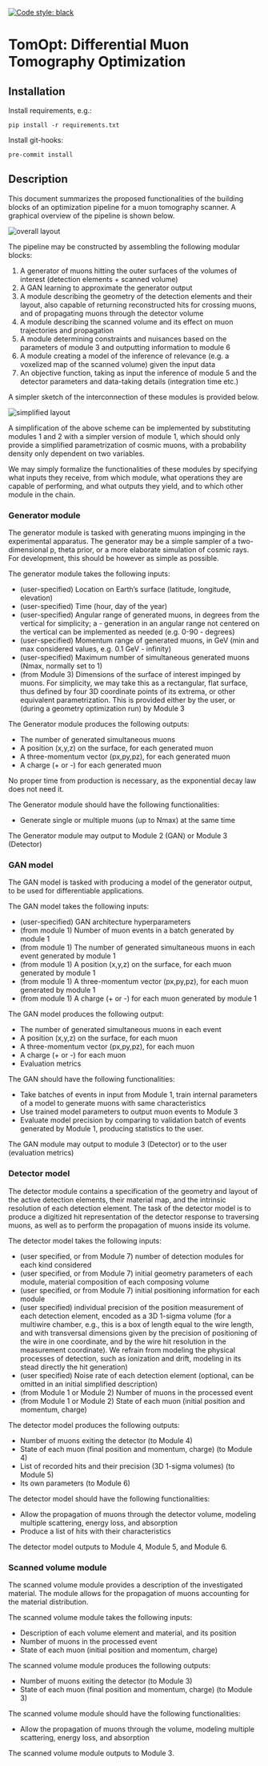 [![Code style: black](https://img.shields.io/badge/code%20style-black-000000.svg)](https://github.com/psf/black)

# TomOpt: Differential Muon Tomography Optimization

## Installation

Install requirements, e.g.:

```
pip install -r requirements.txt
```

Install git-hooks:

```
pre-commit install
```

## Description

This document summarizes the proposed functionalities of the building blocks of an optimization pipeline for a muon tomography scanner. A graphical overview of the pipeline is shown below.

![overall layout](docs/source/_static/imgs/layout.png)

The pipeline may be constructed by assembling the following modular blocks:

1. A generator of muons hitting the outer surfaces of the volumes of interest (detection elements + scanned volume)
1. A GAN learning to approximate the generator output
1. A module describing the geometry of the detection elements and their layout, also capable of returning reconstructed hits for crossing muons, and of propagating muons through the detector volume
1. A module describing the scanned volume and its effect on muon trajectories and propagation
1. A module determining constraints and nuisances based on the parameters of module 3 and outputting information to module 6
1. A module creating a model of the inference of relevance (e.g. a voxelized map of the scanned volume) given the input data
1. An objective function, taking as input the inference of module 5 and the detector parameters and data-taking details (integration time etc.)


A simpler sketch of the interconnection of these modules is provided below.

![simplified layout](docs/source/_static/imgs/modules.png)

A simplification of the above scheme can be implemented by substituting modules 1 and 2 with a simpler version of module 1, which should only provide a simplified parametrization of cosmic muons, with a probability density only dependent on two variables. 

We may simply formalize the functionalities of these modules by specifying what inputs they receive, from which module, what operations they are capable of performing, and what outputs they yield, and to which other module in the chain.

### Generator module

The generator module is tasked with generating muons impinging in the experimental apparatus. The generator may be a simple sampler of a two-dimensional p, theta prior, or a more elaborate simulation of cosmic rays. For development, this should be however as simple as possible.

The generator module takes the following inputs:

- (user-specified) Location on Earth’s surface (latitude, longitude, elevation)
- (user-specified) Time (hour, day of the year)
- (user-specified) Angular range of generated muons, in degrees from the vertical for simplicity; a - generation in an angular range not centered on the vertical can be implemented as needed (e.g. 0-90 - degrees)
- (user-specified) Momentum range of generated muons, in GeV (min and max considered values, e.g. 0.1 GeV - infinity)
- (user-specified) Maximum number of simultaneous generated muons (Nmax, normally set to 1)
- (from Module 3) Dimensions of the surface of interest impinged by muons. For simplicity, we may take this as a rectangular, flat surface, thus defined by four 3D coordinate points of its extrema, or other equivalent parametrization. This is provided either by the user, or (during a geometry optimization run) by Module 3

The Generator module produces the following outputs:

- The number of generated simultaneous muons
- A position (x,y,z) on the surface, for each generated muon
- A three-momentum vector (px,py,pz), for each generated muon
- A charge (+ or -) for each generated muon

No proper time from production is necessary, as the exponential decay law does not need it.

The Generator module should have the following functionalities:

- Generate single or multiple muons (up to Nmax) at the same time

The Generator module may output to Module 2 (GAN) or Module 3 (Detector)

### GAN model

The GAN model is tasked with producing a model of the generator output, to be used for differentiable applications. 

The GAN model  takes the following inputs:

- (user-specified) GAN architecture hyperparameters
- (from module 1) Number of muon events in a batch generated by module 1
- (from module 1) The number of generated simultaneous muons in each event generated by module 1
- (from module 1) A position (x,y,z) on the surface, for each muon generated by module 1 
- (from module 1) A three-momentum vector (px,py,pz), for each muon generated by module 1
- (from module 1) A charge (+ or -) for each muon generated by module 1

The GAN model produces the following output:

- The number of generated simultaneous muons in each event 
- A position (x,y,z) on the surface, for each muon 
- A three-momentum vector (px,py,pz), for each muon 
- A charge (+ or -) for each muon 
- Evaluation metrics 

The GAN should have the following functionalities:

- Take batches of events in input from Module 1, train internal parameters of a model to generate muons with same characteristics
- Use trained model parameters to output muon events to Module 3
- Evaluate model precision by comparing to validation batch of events generated by Module 1, producing statistics to the user.

The GAN module may output to module 3 (Detector) or to the user (evaluation metrics) 

### Detector model

The detector module contains a specification of the geometry and layout of the active detection elements, their material map, and the intrinsic resolution of each detection element. The task of the detector model is to produce a digitized hit representation of the detector response to traversing muons, as well as to perform the propagation of muons inside its volume.

The detector model takes the following inputs:

- (user specified, or from Module 7) number of detection modules for each kind considered 
- (user specified, or from Module 7) initial geometry parameters of each module, material composition of each composing volume
- (user specified, or from Module 7) initial positioning information for each module
- (user specified) individual precision of the position measurement of each detection element, encoded as a 3D 1-sigma volume (for a multiwire chamber, e.g., this is a box of length equal to the wire length, and with transversal dimensions given by the precision of positioning of the wire in one coordinate, and by the wire hit resolution in the measurement coordinate). We refrain from modeling the physical processes of detection, such as ionization and drift, modeling in its stead directly the hit generation)
- (user specified) Noise rate of each detection element (optional, can be omitted in an initial simplified description)
- (from Module 1 or Module 2) Number of muons in the processed event
- (from Module 1 or Module 2) State of each muon (initial position and momentum, charge)

The detector model produces the following outputs:

- Number of muons exiting the detector (to Module 4)
- State of each muon (final position and momentum, charge) (to Module 4)
- List of recorded hits and their precision (3D 1-sigma volumes) (to Module 5)
- Its own parameters (to Module 6)

The detector model should have the following functionalities:

- Allow the propagation of muons through the detector volume, modeling multiple scattering, energy loss, and absorption
- Produce a list of hits with their characteristics

The detector model outputs to Module 4, Module 5, and Module 6.

### Scanned volume module

The scanned volume module provides a description of the investigated material. The module allows for the propagation of muons accounting for the material distribution.

The scanned volume module takes the following inputs:

- Description of each volume element and material, and its position
- Number of muons in the processed event
- State of each muon (initial position and momentum, charge)

The scanned volume module produces the following outputs:

- Number of muons exiting the detector (to Module 3)
- State of each muon (final position and momentum, charge) (to Module 3)

The scanned volume module should have the following functionalities:

- Allow the propagation of muons through the volume, modeling multiple scattering, energy loss, and absorption

The scanned volume module outputs to Module 3.
